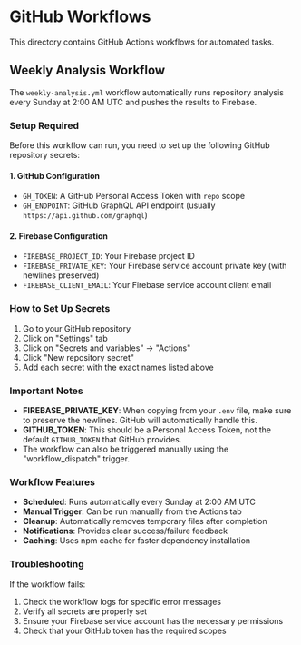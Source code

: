 # GitHub Workflows

This directory contains GitHub Actions workflows for automated tasks.

## Weekly Analysis Workflow

The `weekly-analysis.yml` workflow automatically runs repository analysis every Sunday at 2:00 AM UTC and pushes the results to Firebase.

### Setup Required

Before this workflow can run, you need to set up the following GitHub repository secrets:

#### 1. GitHub Configuration
- `GH_TOKEN`: A GitHub Personal Access Token with `repo` scope
- `GH_ENDPOINT`: GitHub GraphQL API endpoint (usually `https://api.github.com/graphql`)

#### 2. Firebase Configuration
- `FIREBASE_PROJECT_ID`: Your Firebase project ID
- `FIREBASE_PRIVATE_KEY`: Your Firebase service account private key (with newlines preserved)
- `FIREBASE_CLIENT_EMAIL`: Your Firebase service account client email

### How to Set Up Secrets

1. Go to your GitHub repository
2. Click on "Settings" tab
3. Click on "Secrets and variables" → "Actions"
4. Click "New repository secret"
5. Add each secret with the exact names listed above

### Important Notes

- **FIREBASE_PRIVATE_KEY**: When copying from your `.env` file, make sure to preserve the newlines. GitHub will automatically handle this.
- **GITHUB_TOKEN**: This should be a Personal Access Token, not the default `GITHUB_TOKEN` that GitHub provides.
- The workflow can also be triggered manually using the "workflow_dispatch" trigger.

### Workflow Features

- **Scheduled**: Runs automatically every Sunday at 2:00 AM UTC
- **Manual Trigger**: Can be run manually from the Actions tab
- **Cleanup**: Automatically removes temporary files after completion
- **Notifications**: Provides clear success/failure feedback
- **Caching**: Uses npm cache for faster dependency installation

### Troubleshooting

If the workflow fails:
1. Check the workflow logs for specific error messages
2. Verify all secrets are properly set
3. Ensure your Firebase service account has the necessary permissions
4. Check that your GitHub token has the required scopes
